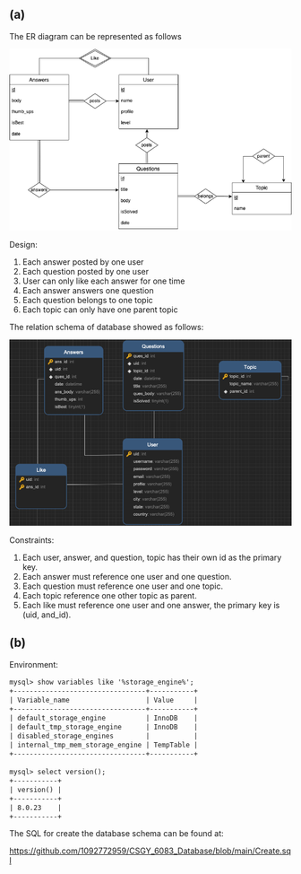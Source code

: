 ## (a)

The ER diagram can be represented as follows

![ER](ER.png)

Design:

1. Each answer posted by one user
2. Each question posted by one user
3. User can only like each answer for one time
4. Each answer answers one question 
5. Each question belongs to one topic
6. Each topic can only have one parent topic



The relation schema of database showed as follows:

![image-20220417022254977](schema.png)

Constraints:

1. Each user, answer, and question, topic has their own id as the primary key.
2. Each answer must reference one user and one question.
3. Each question must reference one user and one topic.
4. Each topic reference one other topic as parent.
5. Each like must reference one user and one answer, the primary key is (uid, and_id).



## (b)

Environment:

```mysql
mysql> show variables like '%storage_engine%';
+---------------------------------+-----------+
| Variable_name                   | Value     |
+---------------------------------+-----------+
| default_storage_engine          | InnoDB    |
| default_tmp_storage_engine      | InnoDB    |
| disabled_storage_engines        |           |
| internal_tmp_mem_storage_engine | TempTable |
+---------------------------------+-----------+

mysql> select version();
+-----------+
| version() |
+-----------+
| 8.0.23    |
+-----------+
```


The SQL for create the database schema can be found at:

https://github.com/1092772959/CSGY_6083_Database/blob/main/Create.sql
